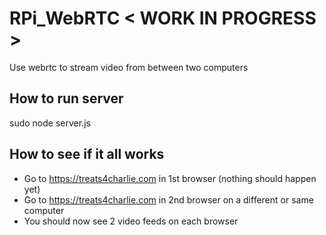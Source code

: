 # RPi_WebRTC < WORK IN PROGRESS >
Use webrtc to stream video from between two computers
## How to run server
sudo node server.js

## How to see if it all works
- Go to https://treats4charlie.com in 1st browser (nothing should happen yet)
- Go to https://treats4charlie.com in 2nd browser on a different or same computer 
- You should now see 2 video feeds on each browser
